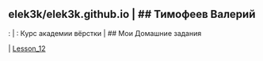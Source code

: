 

## elek3k/elek3k.github.io | ## Тимофеев Валерий
: | :
Курс академии вёрстки | ## Мои Домашние задания

 | [Lesson_12](https://elek3k.github.io/lesson_12/index.html "Урок 12")
